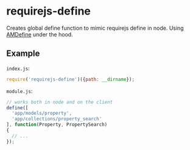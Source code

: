 # requirejs-define

Creates global define function to mimic requirejs define in node.
Using [AMDefine](https://npmjs.org/package/amdefine) under the hood.

## Example

`index.js`:

```javascript
require('requirejs-define')({path: __dirname});
```

`module.js`:

```javascript
// works both in node and on the client
define([
  'app/models/property',
  'app/collections/property_search'
], function(Property, PropertySearch)
{
  // ...
});
```
